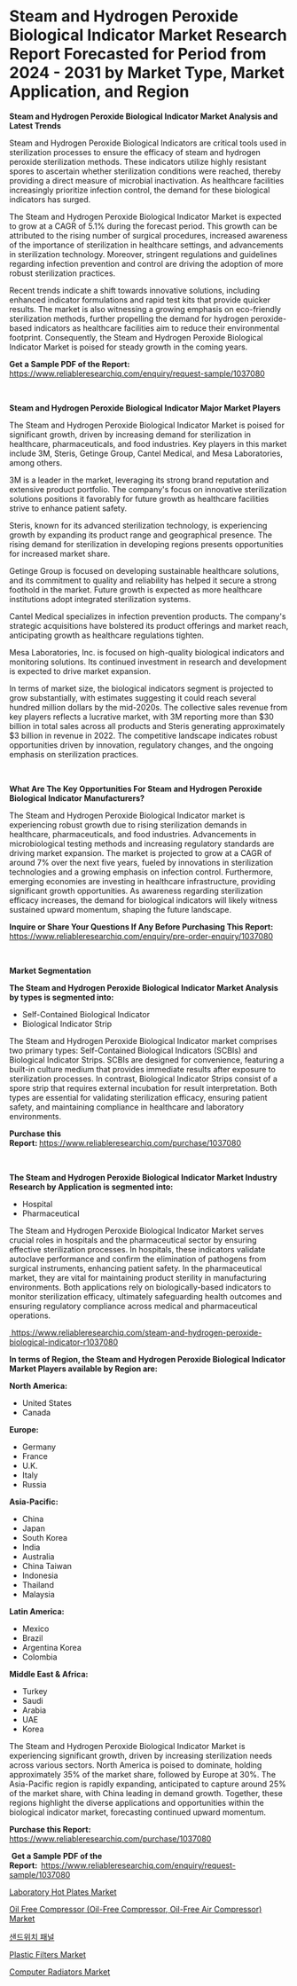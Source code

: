 <p><h1>Steam and Hydrogen Peroxide Biological Indicator Market Research Report Forecasted for Period from 2024 -  2031 by Market Type, Market Application, and Region</h1></p><p><strong>Steam and Hydrogen Peroxide Biological Indicator Market Analysis and Latest Trends</strong></p>
<p><p>Steam and Hydrogen Peroxide Biological Indicators are critical tools used in sterilization processes to ensure the efficacy of steam and hydrogen peroxide sterilization methods. These indicators utilize highly resistant spores to ascertain whether sterilization conditions were reached, thereby providing a direct measure of microbial inactivation. As healthcare facilities increasingly prioritize infection control, the demand for these biological indicators has surged.</p><p>The Steam and Hydrogen Peroxide Biological Indicator Market is expected to grow at a CAGR of 5.1% during the forecast period. This growth can be attributed to the rising number of surgical procedures, increased awareness of the importance of sterilization in healthcare settings, and advancements in sterilization technology. Moreover, stringent regulations and guidelines regarding infection prevention and control are driving the adoption of more robust sterilization practices. </p><p>Recent trends indicate a shift towards innovative solutions, including enhanced indicator formulations and rapid test kits that provide quicker results. The market is also witnessing a growing emphasis on eco-friendly sterilization methods, further propelling the demand for hydrogen peroxide-based indicators as healthcare facilities aim to reduce their environmental footprint. Consequently, the Steam and Hydrogen Peroxide Biological Indicator Market is poised for steady growth in the coming years.</p></p>
<p><strong>Get a Sample PDF of the Report:&nbsp;</strong> <a href="https://www.reliableresearchiq.com/enquiry/request-sample/1037080?utm_campaign=99&utm_medium=2&utm_source=Github&utm_content=ia&utm_term=26122024&utm_id=steam-and-hydrogen-peroxide-biological-indicator">https://www.reliableresearchiq.com/enquiry/request-sample/1037080</a></p>
<p>&nbsp;</p>
<p><strong>Steam and Hydrogen Peroxide Biological Indicator Major Market Players</strong></p>
<p><p>The Steam and Hydrogen Peroxide Biological Indicator Market is poised for significant growth, driven by increasing demand for sterilization in healthcare, pharmaceuticals, and food industries. Key players in this market include 3M, Steris, Getinge Group, Cantel Medical, and Mesa Laboratories, among others. </p><p>3M is a leader in the market, leveraging its strong brand reputation and extensive product portfolio. The company's focus on innovative sterilization solutions positions it favorably for future growth as healthcare facilities strive to enhance patient safety.</p><p>Steris, known for its advanced sterilization technology, is experiencing growth by expanding its product range and geographical presence. The rising demand for sterilization in developing regions presents opportunities for increased market share.</p><p>Getinge Group is focused on developing sustainable healthcare solutions, and its commitment to quality and reliability has helped it secure a strong foothold in the market. Future growth is expected as more healthcare institutions adopt integrated sterilization systems.</p><p>Cantel Medical specializes in infection prevention products. The company's strategic acquisitions have bolstered its product offerings and market reach, anticipating growth as healthcare regulations tighten.</p><p>Mesa Laboratories, Inc. is focused on high-quality biological indicators and monitoring solutions. Its continued investment in research and development is expected to drive market expansion.</p><p>In terms of market size, the biological indicators segment is projected to grow substantially, with estimates suggesting it could reach several hundred million dollars by the mid-2020s. The collective sales revenue from key players reflects a lucrative market, with 3M reporting more than $30 billion in total sales across all products and Steris generating approximately $3 billion in revenue in 2022. The competitive landscape indicates robust opportunities driven by innovation, regulatory changes, and the ongoing emphasis on sterilization practices.</p></p>
<p>&nbsp;</p>
<p><strong>What Are The Key Opportunities For Steam and Hydrogen Peroxide Biological Indicator Manufacturers?</strong></p>
<p><p>The Steam and Hydrogen Peroxide Biological Indicator market is experiencing robust growth due to rising sterilization demands in healthcare, pharmaceuticals, and food industries. Advancements in microbiological testing methods and increasing regulatory standards are driving market expansion. The market is projected to grow at a CAGR of around 7% over the next five years, fueled by innovations in sterilization technologies and a growing emphasis on infection control. Furthermore, emerging economies are investing in healthcare infrastructure, providing significant growth opportunities. As awareness regarding sterilization efficacy increases, the demand for biological indicators will likely witness sustained upward momentum, shaping the future landscape.</p></p>
<p><strong>Inquire or Share Your Questions If Any Before Purchasing This Report:</strong> <a href="https://www.reliableresearchiq.com/enquiry/pre-order-enquiry/1037080?utm_campaign=99&utm_medium=2&utm_source=Github&utm_content=ia&utm_term=26122024&utm_id=steam-and-hydrogen-peroxide-biological-indicator">https://www.reliableresearchiq.com/enquiry/pre-order-enquiry/1037080</a></p>
<p>&nbsp;</p>
<p><strong>Market Segmentation</strong></p>
<p><strong>The Steam and Hydrogen Peroxide Biological Indicator Market Analysis by types is segmented into:</strong></p>
<p><ul><li>Self-Contained Biological Indicator</li><li>Biological Indicator Strip</li></ul></p>
<p><p>The Steam and Hydrogen Peroxide Biological Indicator market comprises two primary types: Self-Contained Biological Indicators (SCBIs) and Biological Indicator Strips. SCBIs are designed for convenience, featuring a built-in culture medium that provides immediate results after exposure to sterilization processes. In contrast, Biological Indicator Strips consist of a spore strip that requires external incubation for result interpretation. Both types are essential for validating sterilization efficacy, ensuring patient safety, and maintaining compliance in healthcare and laboratory environments.</p></p>
<p><strong>Purchase this Report:&nbsp;</strong><a href="https://www.reliableresearchiq.com/purchase/1037080?utm_campaign=99&utm_medium=2&utm_source=Github&utm_content=ia&utm_term=26122024&utm_id=steam-and-hydrogen-peroxide-biological-indicator">https://www.reliableresearchiq.com/purchase/1037080</a></p>
<p>&nbsp;</p>
<p><strong>The Steam and Hydrogen Peroxide Biological Indicator Market Industry Research by Application is segmented into:</strong></p>
<p><ul><li>Hospital</li><li>Pharmaceutical</li></ul></p>
<p><p>The Steam and Hydrogen Peroxide Biological Indicator Market serves crucial roles in hospitals and the pharmaceutical sector by ensuring effective sterilization processes. In hospitals, these indicators validate autoclave performance and confirm the elimination of pathogens from surgical instruments, enhancing patient safety. In the pharmaceutical market, they are vital for maintaining product sterility in manufacturing environments. Both applications rely on biologically-based indicators to monitor sterilization efficacy, ultimately safeguarding health outcomes and ensuring regulatory compliance across medical and pharmaceutical operations.</p></p>
<p><a href="https://www.reliableresearchiq.com/steam-and-hydrogen-peroxide-biological-indicator-r1037080?utm_campaign=99&utm_medium=2&utm_source=Github&utm_content=ia&utm_term=26122024&utm_id=steam-and-hydrogen-peroxide-biological-indicator">&nbsp;https://www.reliableresearchiq.com/steam-and-hydrogen-peroxide-biological-indicator-r1037080</a></p>
<p><strong>In terms of Region, the Steam and Hydrogen Peroxide Biological Indicator Market Players available by Region are:</strong></p>
<p>
    <p> <strong> North America: </strong>
        <ul>
            <li>United States</li>
            <li>Canada</li>
        </ul>
        </p> 
    <p> <strong> Europe: </strong>
        <ul>
            <li>Germany</li>
            <li>France</li>
            <li>U.K.</li>
            <li>Italy</li>
            <li>Russia</li>
        </ul>
        </p> 
    <p> <strong> Asia-Pacific: </strong>
        <ul>
            <li>China</li>
            <li>Japan</li>
            <li>South Korea</li>
            <li>India</li>
            <li>Australia</li>
            <li>China Taiwan</li>
            <li>Indonesia</li>
            <li>Thailand</li>
            <li>Malaysia</li>
        </ul>
        </p> 
    <p> <strong> Latin America: </strong>
        <ul>
            <li>Mexico</li>
            <li>Brazil</li>
            <li>Argentina Korea</li>
            <li>Colombia</li>
        </ul>
        </p> 
    <p> <strong> Middle East & Africa: </strong>
        <ul>
            <li>Turkey</li>
            <li>Saudi</li>
            <li>Arabia</li>
            <li>UAE</li>
            <li>Korea</li>
        </ul>
    </p>
    </p>
<p><p>The Steam and Hydrogen Peroxide Biological Indicator Market is experiencing significant growth, driven by increasing sterilization needs across various sectors. North America is poised to dominate, holding approximately 35% of the market share, followed by Europe at 30%. The Asia-Pacific region is rapidly expanding, anticipated to capture around 25% of the market share, with China leading in demand growth. Together, these regions highlight the diverse applications and opportunities within the biological indicator market, forecasting continued upward momentum.</p></p>
<p><strong>Purchase this Report: </strong><a href="https://www.reliableresearchiq.com/purchase/1037080?utm_campaign=99&utm_medium=2&utm_source=Github&utm_content=ia&utm_term=26122024&utm_id=steam-and-hydrogen-peroxide-biological-indicator">https://www.reliableresearchiq.com/purchase/1037080</a></p>
<p>&nbsp;<strong>Get a Sample PDF of the Report:&nbsp;&nbsp;</strong><a href="https://www.reliableresearchiq.com/enquiry/request-sample/1037080?utm_campaign=99&utm_medium=2&utm_source=Github&utm_content=ia&utm_term=26122024&utm_id=steam-and-hydrogen-peroxide-biological-indicator">https://www.reliableresearchiq.com/enquiry/request-sample/1037080</a></p>
<p><strong></strong></p>
<p><p><a href="https://www.linkedin.com/pulse/detailed-insights-competitive-landscape-laboratory-hot-plates-ns5nc?utm_campaign=99&utm_medium=2&utm_source=Github&utm_content=ia&utm_term=26122024&utm_id=steam-and-hydrogen-peroxide-biological-indicator">Laboratory Hot Plates Market</a></p><p><a href="https://github.com/klaassenmackenzie6/Market-Research-Report-List-1/blob/main/oil-free-compressor-oil-free-compressor-oil-free-air-compressor-market.md?utm_campaign=99&utm_medium=2&utm_source=Github&utm_content=ia&utm_term=26122024&utm_id=steam-and-hydrogen-peroxide-biological-indicator">Oil Free Compressor (Oil-Free Compressor, Oil-Free Air Compressor) Market</a></p><p><a href="https://github.com/sougarounis/Market-Research-Report-List-6/blob/main/985540928984.md?utm_campaign=99&utm_medium=2&utm_source=Github&utm_content=ia&utm_term=26122024&utm_id=steam-and-hydrogen-peroxide-biological-indicator">샌드위치 패널</a></p><p><a href="https://www.linkedin.com/pulse/in-depth-study-plastic-filters-market-size-dynamics-growth-frawf?utm_campaign=99&utm_medium=2&utm_source=Github&utm_content=ia&utm_term=26122024&utm_id=steam-and-hydrogen-peroxide-biological-indicator">Plastic Filters Market</a></p><p><a href="https://www.linkedin.com/pulse/detailed-insights-competitive-landscape-computer-radiators-r9cef?utm_campaign=99&utm_medium=2&utm_source=Github&utm_content=ia&utm_term=26122024&utm_id=steam-and-hydrogen-peroxide-biological-indicator">Computer Radiators Market</a></p></p>
